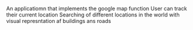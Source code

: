 An applicatiomn that implements the google map function
User can track their current location
Searching of different locations in the world with visual represntation af buildings ans roads

